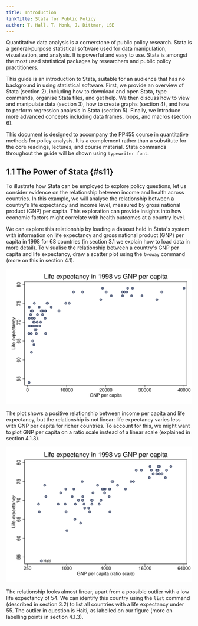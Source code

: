 ```yaml
---
title: Introduction
linkTitle: Stata for Public Policy
author: T. Hall, T. Monk, J. Dittmar, LSE
---
```

Quantitative data analysis is a cornerstone of public policy research. Stata is a general-purpose statistical software used for data manipulation, visualization, and analysis. It is powerful and easy to use. Stata is amongst the most used statistical packages by researchers and public policy practitioners. 

This guide is an introduction to Stata, suitable for an audience that has no background in using statistical software. First, we provide an overview of Stata (section 2), including how to download and open Stata, type commands, organise Stata files, and get help. We then discuss how to view and manipulate data (section 3), how to create graphs (section 4), and how to perform regression analysis in Stata (section 5). Finally, we introduce more advanced concepts including data frames, loops, and macros (section 6). 

This document is designed to accompany the PP455 course in quantitative methods for policy analysis. It is a complement rather than a substitute for the core readings, lectures, and course material. Stata commands throughout the guide will be shown using `typewriter font`.

## 1.1 The Power of Stata {#s11}

To illustrate how Stata can be employed to explore policy questions, let us consider evidence on the relationship between income and health across countries. In this example, we will analyse the relationship between a country's life expectancy and income level, measured by gross national product (GNP) per capita. This exploration can provide insights into how economic factors might correlate with health outcomes at a country level.

We can explore this relationship by loading a dataset held in Stata's system with information on life expectancy and gross national product (GNP) per capita in 1998 for 68 countries (in section 3.1 we explain how to load data in more detail). To visualise the relationship between a country's GNP per capita and life expectancy, draw a scatter plot using the `twoway` command (more on this in section 4.1). 

<img src="Fig1.svg" class="img-responsive center-block"/>

The plot shows a positive relationship between income per capita and life expectancy, but the relationship is not linear: life expectancy varies less with GNP per capita for richer countries. To account for this, we might want to plot GNP per capita on a ratio scale instead of a linear scale (explained in section 4.1.3). 

<img src="Fig2.svg" class="img-responsive center-block"/>

The relationship looks almost linear, apart from a possible outlier with a low life expectancy of 54. We can identify this country using the `list` command (described in section 3.2) to list all countries with a life expectancy under 55. The outlier in question is Haiti, as labelled on our figure (more on labelling points in section 4.1.3).







